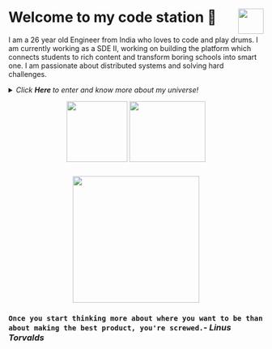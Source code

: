 # Welcome to my code station <img align="right" src="https://media.giphy.com/media/LmNwrBhejkK9EFP504/giphy.gif" width="50" height="50" />🚀

I am a 26 year old Engineer from India who loves to code and play drums. I am currently working as a SDE II, working on building the platform which connects students to rich content and transform boring schools into smart one. I am passionate about distributed systems and solving hard challenges.

  
<details>
  <summary><i> Click <b> Here </b> to enter and know more about my universe! </i>
<p align="center">  
  <img align="middle" src="https://webstockreview.net/images/drums-clipart-animation-10.gif" width="120" height="120" />
  <img align="middle" src="https://i2.wp.com/allhtaccess.info/wp-content/uploads/2018/03/programming.gif?fit=1281%2C716&ssl=1" width="150" height="120" /> 
</p> </summary>  




<p align="center">
  <img align="right" src="https://media.giphy.com/media/j2NDJZct5aXPzQItQ9/giphy.gif" width="300" height="300" />
</p>

- 🌌 I’m currently working at [LeadSchool](https://leadschool.in/) as a SDE-II 
- 👯 I am currently working on building scalable backend systems which can handle massive load and still provide <200ms response time.
- 👯 I’m happy to collaborate on any projects related to (but not limited to) scalable API's development, Distriuted backend systems.
- ✨ Pronouns: He/him
- 🛸 Fun fact: I can code without beer
- 🎼 Hobbies: Playing Drums && Coding.

![Ranajit's github stats](https://github-readme-stats.vercel.app/api?username=Ron22c&show_icons=true&hide_border=true)

Connect with me at:
 <a href="https://www.linkedin.com/in/ranajit-chandra-a7096840/">
  <img align="right" alt="LinkedIn" width="30px" src="https://cdn.jsdelivr.net/npm/simple-icons@3.1.0/icons/linkedin.svg" />
</a>
<a href="mailto:rjc22aug@gmail.com">
  <img align="right" alt="Gmail" width="30px" src="https://cdn.jsdelivr.net/npm/simple-icons@3.1.0/icons/gmail.svg" />
</a>


### <img src="https://media.giphy.com/media/VgCDAzcKvsR6OM0uWg/giphy.gif" width="50"> A little more about me...  

```javascript
const RANAJIT = {
  code: [Javascript, Go, Java, Objective-C, Python],
  tools: [NodeJS, Flask, Mux, Spring, Express, Docker, VertX],
  databases: [MongoDB, MySql, PostgreSQL, DynamoDB],
  caches: [Redis],
  queues: [Kafka, sqs],
  architecture: ["microservices", "event-driven", "design system pattern", "Reactive"]
}
```
</details>


<p align="center">
<img align="middle" src="https://i.pinimg.com/originals/8d/12/24/8d122406317a9c996cb68999bbf30df5.gif" width="250" height="250" />
</p>

### `Once you start thinking more about where you want to be than about making the best product, you're screwed.`- _Linus Torvalds_
